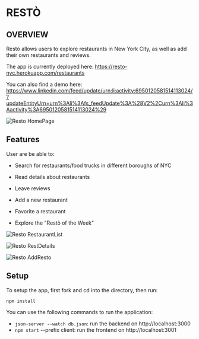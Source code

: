 
# RESTÒ

## OVERVIEW

Restò allows users to explore restaurants in New York City, as well as add their own restaurants and reviews.

The app is currently deployed here: https://resto-nyc.herokuapp.com/restaurants

You can also find a demo here: https://www.linkedin.com/feed/update/urn:li:activity:6950120581514113024/?updateEntityUrn=urn%3Ali%3Afs_feedUpdate%3A%28V2%2Curn%3Ali%3Aactivity%3A6950120581514113024%29

![Resto  HomePage](https://user-images.githubusercontent.com/79528112/189644550-1b751d2f-8242-40b6-9322-6cd8ce374cd9.JPG)

## Features

User are be able to:

-	Search for restaurants/food trucks in different boroughs of NYC

-	Read details about restaurants

-	Leave reviews

-	Add a new restaurant

-	Favorite a restaurant

- Explore the "Restò of the Week"

![Resto  RestaurantList](https://user-images.githubusercontent.com/79528112/189644050-a1b41be7-e065-46ca-b47a-cebfe3e456dc.JPG)

![Resto  RestDetails](https://user-images.githubusercontent.com/79528112/189644078-9939988d-e899-4ec7-a1cd-296eaa4ba8e4.JPG)

![Resto  AddResto](https://user-images.githubusercontent.com/79528112/189644097-d0163074-783c-4e5f-838e-6182f5726e22.JPG)

## Setup

To setup the app, first fork and cd into the directory, then run:

```
npm install
```

You can use the following commands to run the application:

- ```json-server --watch db.json```: run the backend on http://localhost:3000
- ```npm start``` --prefix client: run the frontend on http://localhost:3001




